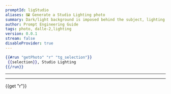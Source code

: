 ```yaml
---
promptId: ligStudio
aliases: 🖼️ Generate a Studio Lighting photo
summary: Dark/light background is imposed behind the subject, lighting accentuates details of the figure in the foreground.
author: Prompt Engineering Guide
tags: photo, dalle-2,lighting
version: 0.0.1
stream: false
disableProvider: true
---
```

```handlebars
{{#run "getPhoto" "r" "tg_selection"}}
 {{selection}}, Studio Lighting
{{/run}}
```
***
***
{{get "r"}}